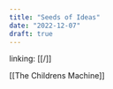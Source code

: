 ```yaml
---
title: "Seeds of Ideas"
date: "2022-12-07"
draft: true
---
```


linking: [[/]]

[[The Childrens Machine]]